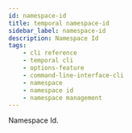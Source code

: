```yaml
---
id: namespace-id
title: temporal namespace-id
sidebar_label: namespace-id
description: Namespace Id
tags: 
    - cli reference
    - temporal cli
    - options-feature
    - command-line-interface-cli
    - namespace
    - namespace id
    - namespace management
---
```


Namespace Id.
